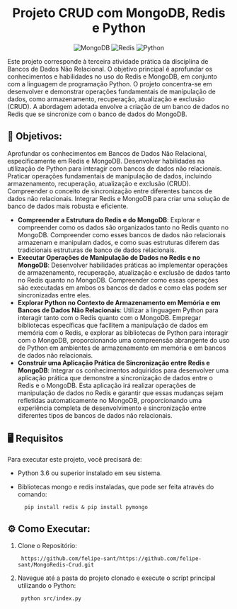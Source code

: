 <div align="center">

# Projeto CRUD com MongoDB, Redis e Python

![MongoDB](https://img.shields.io/badge/MongoDB-%234ea94b.svg?style=for-the-badge&logo=mongodb&logoColor=white)
![Redis](https://img.shields.io/badge/redis-%23DD0031.svg?&style=for-the-badge&logo=redis&logoColor=white)
![Python](https://img.shields.io/badge/python-3670A0?style=for-the-badge&logo=python&logoColor=ffdd54)

</div>

Este projeto corresponde à terceira atividade prática da disciplina de Bancos de Dados Não Relacional. O objetivo principal é aprofundar os conhecimentos e habilidades no uso do Redis e MongoDB, em conjunto com a linguagem de programação Python. O projeto concentra-se em desenvolver e demonstrar operações fundamentais de manipulação de dados, como armazenamento, recuperação, atualização e exclusão (CRUD). A abordagem adotada envolve a criação de um banco de dados no Redis que se sincronize com o banco de dados do MongoDB.

## 🎯 Objetivos:

Aprofundar os conhecimentos em Bancos de Dados Não Relacional, especificamente em Redis e MongoDB.
Desenvolver habilidades na utilização de Python para interagir com bancos de dados não relacionais.
Praticar operações fundamentais de manipulação de dados, incluindo armazenamento, recuperação, atualização e exclusão (CRUD).
Compreender o conceito de sincronização entre diferentes bancos de dados não relacionais.
Integrar Redis e MongoDB para criar uma solução de banco de dados mais robusta e eficiente.

- **Compreender a Estrutura do Redis e do MongoDB**: Explorar e compreender como os dados são organizados tanto no Redis quanto no MongoDB. Compreender como esses bancos de dados não relacionais armazenam e manipulam dados, e como suas estruturas diferem das tradicionais estruturas de banco de dados relacionais.
- **Executar Operações de Manipulação de Dados no Redis e no MongoDB**: Desenvolver habilidades práticas ao implementar operações de armazenamento, recuperação, atualização e exclusão de dados tanto no Redis quanto no MongoDB. Compreender como essas operações são executadas em ambos os bancos de dados e como elas podem ser sincronizadas entre eles.
- **Explorar Python no Contexto de Armazenamento em Memória e em Bancos de Dados Não Relacionais**: Utilizar a linguagem Python para interagir tanto com o Redis quanto com o MongoDB. Empregar bibliotecas específicas que facilitem a manipulação de dados em memória com o Redis, e explorar as bibliotecas de Python para interagir com o MongoDB, proporcionando uma compreensão abrangente do uso de Python em ambientes de armazenamento em memória e em bancos de dados não relacionais.
- **Construir uma Aplicação Prática de Sincronização entre Redis e MongoDB**: Integrar os conhecimentos adquiridos para desenvolver uma aplicação prática que demonstre a sincronização de dados entre o Redis e o MongoDB. Esta aplicação irá realizar operações de manipulação de dados no Redis e garantir que essas mudanças sejam refletidas automaticamente no MongoDB, proporcionando uma experiência completa de desenvolvimento e sincronização entre diferentes tipos de bancos de dados não relacionais.

## 🖥️ Requisitos

Para executar este projeto, você precisará de:

- Python 3.6 ou superior instalado em seu sistema.
- Bibliotecas mongo e redis instaladas, que pode ser feita através do comando:

        pip install redis & pip install pymongo

## ⚙️ Como Executar:

1. Clone o Repositório:

        https://github.com/felipe-sant/https://github.com/felipe-sant/MongoRedis-Crud.git

2. Navegue até a pasta do projeto clonado e execute o script principal utilizando o Python:

        python src/index.py

